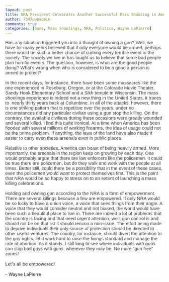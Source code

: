 ```yaml
---
layout: post
title: NRA President Celebrates Another Successful Mass Shooting in America
author: 7347pwpadmin
comments: true
categories: [Guns, Mass Shootings, NRA, Politics, Wayne LaPierre]
---
```

<p style="background: white; vertical-align: baseline; margin: 3.95pt 0in 12.0pt 0in;"><span style="font-size: 11.0pt; font-family: 'Arial',sans-serif; color: #3e403e;">Has any situation triggered you into a thought of owning a gun? Well, we have for many years believed that if only everyone would be armed, perhaps there would be such a better chance of curbing every terrible event in the society. The society we live in has taught us to believe that some bad people plan horrific events. The question, however, is what are the good people doing? What’s wrong when who is considered to be a good a person is armed to protect?</span></p>
<p style="background: white; vertical-align: baseline; box-sizing: border-box; font-stretch: inherit; line-height: inherit; orphans: auto; text-align: start; widows: 1; -webkit-text-stroke-width: 0px; word-spacing: 0px; margin: 3.95pt 0in 12.0pt 0in;"><span style="font-size: 11.0pt; font-family: 'Arial',sans-serif; color: #3e403e;">In the recent days, for instance, there have been some massacres like the one experienced in Roseburg, Oregon, or at the Colorado Movie Theater, Sandy Hook Elementary School and a<span class="apple-converted-space"> Sikh</span><span class="apple-converted-space"> </span>temple in Wisconsin. The mass shootings experience is indeed not a new thing in the United States, it traces to  nearly thirty years back at Columbine. In all of the attacks, however, there is one striking pattern that is repetitive over the years; under no circumstances did any particular civilian using a gun stop the killing. On the contrary, the available civilians during these occasions were greatly wounded and several killed. I find this quite ironical. At a time when America has been flooded with several millions of working firearms, the idea of usage could not be the prime problem. If anything, the laws of the land have also made it easier to carry even these arsenals even in public places.</span></p>
<p style="background: white; vertical-align: baseline; box-sizing: border-box; font-stretch: inherit; line-height: inherit; orphans: auto; text-align: start; widows: 1; -webkit-text-stroke-width: 0px; word-spacing: 0px; margin: 3.95pt 0in 12.0pt 0in;"><span style="font-size: 11.0pt; font-family: 'Arial',sans-serif; color: #3e403e;">Relative to other societies, America can boast of being heavily armed. More importantly, the arsenals in the region keep on growing by each day. One would probably argue that there are law enforcers like the policemen. It could be true there are policemen, but do they walk and work with the people at all times. Better still, could there be a possibility that in the event of these cases, even the policemen would want to protect themselves first. This is the point that NRA would be so happy to stress on to an extent of launching a mass killing celebrations.</span></p>
<p style="background: white; vertical-align: baseline; box-sizing: border-box; font-stretch: inherit; line-height: inherit; orphans: auto; text-align: start; widows: 1; -webkit-text-stroke-width: 0px; word-spacing: 0px; margin: 3.95pt 0in 12.0pt 0in;"><span style="font-size: 11.0pt; font-family: 'Arial',sans-serif; color: #3e403e;">Holding and owning gun according to the NRA is a form of empowerment. There are several killings because a few are empowered. If only NRA would be so lucky to have a union voice, a voice that sees things from their angle. A voice that they would consider neutral and not biased, the world would have been such a beautiful place to live in. There are indeed a lot of problems that the country is facing and that need urgent attention, well, gun control is and should not be on that list it should remain a non-issue. The effort being made to deprive individuals their only source of protection should be directed to other useful ventures. The country, for instance, should divert the attention to the gay rights, let it work hard to raise the livings standard and manage the rate of abortion. As it stands, I still long to see where individuals with guns can stop bad guys with guns, wherever they may be. No more "gun free" zones!</span></p>
<p style="background: white; vertical-align: baseline; box-sizing: border-box; font-stretch: inherit; line-height: inherit; orphans: auto; text-align: start; widows: 1; -webkit-text-stroke-width: 0px; word-spacing: 0px; margin: 3.95pt 0in 12.0pt 0in;">Let's all be empowered!</p>
<p style="background: white; vertical-align: baseline; box-sizing: border-box; font-stretch: inherit; line-height: inherit; orphans: auto; text-align: start; widows: 1; -webkit-text-stroke-width: 0px; word-spacing: 0px; margin: 3.95pt 0in 12.0pt 0in;">- Wayne LaPierre</p>
